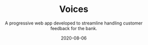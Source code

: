 ---
slug: "/components/sections/Portfolio/Portfolio"
date: "2020-08-06"
title: "Voices"
subtitle: "A progressive web app developed to streamline handling customer feedback for the bank."
company: "WSFS Bank"
description: "The app was developed to streamline data entry for customer feedback. Within the app, employees can submit a customer feedback case that contains information pertaining to the case. Once the case is submitted, the case goes through a lifecycle and employees associated with the case must undergo certain procedures for the case to proceed to next steps in the lifecycle.

The app allows you to view live data in the form of pie charts and histograms. The user can then export user specified data as a .csv file, allowing them to further analyze data using Excel."
mainImage: "./images/voices-main.png"
images:
    - ./images/voices-main.png
    - ./images/Capture3.png
    - ./images/Capture2.png
    - ./images/Capture1.png
    - ./images/Capture4.png
    - ./images/Capture5.png
    - ./images/Capture6.png
tech:
    - React
    - Jest
    - Enzyme
    - Nginx
    - Azure AD
    - JSX
    - JavaScript
    - HTML
    - CSS
    - Material-UI
    - Node.js
    - React Testing Library
    - Git
---